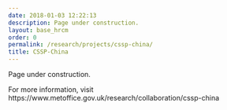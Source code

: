 ```yaml
---
date: 2018-01-03 12:22:13
description: Page under construction.
layout: base_hrcm
order: 0
permalink: /research/projects/cssp-china/
title: CSSP-China
---
```


<p>Page under construction.</p>
<p></p>
<p>For more information, visit https://www.metoffice.gov.uk/research/collaboration/cssp-china</p>
